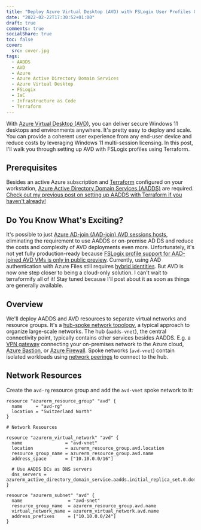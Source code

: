 ```yaml
---
title: "Deploy Azure Virtual Desktop (AVD) with FSLogix User Profiles Using Terraform and Azure Active Directory Domain Services (AADDS)"
date: "2022-02-22T17:30:52+01:00"
draft: true
comments: true
socialShare: true
toc: false
cover:
  src: cover.jpg
tags:
  - AADDS
  - AVD
  - Azure
  - Azure Active Directory Domain Services
  - Azure Virtual Desktop
  - FSLogix
  - IaC
  - Infrastructure as Code
  - Terraform
---
```


With [Azure Virtual Desktop (AVD)](https://azure.microsoft.com/en-us/services/virtual-desktop/), you can deliver secure Windows 11 desktops and environments anywhere. It's pretty easy to deploy and scale. You can provide a coherent user experience from any end-user device and reduce costs by leveraging Windows 11 multi-session licensing. In this post, I'll walk you through setting up AVD with FSLogix profiles using Terraform.

<!--more-->

## Prerequisites

Besides an active Azure subscription and [Terraform](https://www.terraform.io/) configured on your workstation, [Azure Active Directory Domain Services (AADDS)](https://azure.microsoft.com/en-us/services/active-directory-ds/) are required. [Check out my previous post on setting up AADDS with Terraform if you haven't already!](/blog/set-up-azure-active-directory-domain-services-aadds-with-terraform-updated)

## Do You Know What's Exciting?

It's possible to just [Azure AD-join (AAD-join) AVD sessions hosts](https://docs.microsoft.com/en-us/azure/architecture/example-scenario/wvd/azure-virtual-desktop-azure-active-directory-join), eliminating the requirement to use AADDS or on-premise AD DS and reduce the costs and complexity of AVD deployments even more. Unfortunately, it's not yet fully production-ready because [FSLogix profile support for AAD-joined AVD VMs is only in public preview](https://azure.microsoft.com/en-us/updates/public-preview-fslogix-profiles-support-for-azure-adjoined-vms-for-azure-virtual-desktop/). Currently, using AAD authentication with Azure Files still requires [hybrid identities](https://docs.microsoft.com/en-us/azure/active-directory/hybrid/whatis-hybrid-identity). But AVD is now one step closer to being a cloud-only solution. I can't wait to terraformify all of it! Stay tuned because I'll post about it as soon as things are generally available.

## Overview

We'll deploy AADDS and AVD resources to separate virtual networks and resource groups. It's a [hub-spoke network topology](https://docs.microsoft.com/en-us/azure/architecture/reference-architectures/hybrid-networking/hub-spoke), a typical approach to organize large-scale networks. The hub (`aadds-vnet`), the central connectivity point, typically contains other services besides AADDS. E.g. a [VPN gateway](https://azure.microsoft.com/en-us/services/vpn-gateway/) connecting your on-premises network to the Azure cloud, [Azure Bastion](https://docs.microsoft.com/en-us/azure/bastion/bastion-overview), or [Azure Firewall](https://docs.microsoft.com/en-us/azure/firewall/overview). Spoke networks (`avd-vnet`) contain isolated workloads using [network peerings](https://docs.microsoft.com/en-us/azure/virtual-network/virtual-network-peering-overview) to connect to the hub.

<!--![Hub-spoke network diagram](hub-spoke-network.png)-->

## Network Resources

Create the `avd-rg` resource group and add the `avd-vnet` spoke network to it:

```hcl
resource "azurerm_resource_group" "avd" {
  name     = "avd-rg"
  location = "Switzerland North"
}

# Network Resources

resource "azurerm_virtual_network" "avd" {
  name                = "avd-vnet"
  location            = azurerm_resource_group.avd.location
  resource_group_name = azurerm_resource_group.avd.name
  address_space       = ["10.10.0.0/16"]

  # Use AADDS DCs as DNS servers
  dns_servers = azurerm_active_directory_domain_service.aadds.initial_replica_set.0.domain_controller_ip_addresses
}

resource "azurerm_subnet" "avd" {
  name                 = "avd-snet"
  resource_group_name  = azurerm_resource_group.avd.name
  virtual_network_name = azurerm_virtual_network.avd.name
  address_prefixes     = ["10.10.0.0/24"]
}
```
